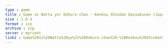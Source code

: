 ```yaml
---
type : game
title : Game ni Natta yo! Dokuro-chan - Kenkou Shindan Daisakusen (Japan)
size : 1.0 G
format : iso
archive : zip
server : myrient
link2 : Game%20ni%20Natta%20yo%21%20Dokuro-chan%20-%20Kenkou%20Shindan%20Daisakusen%20%28Japan%29
---
```

